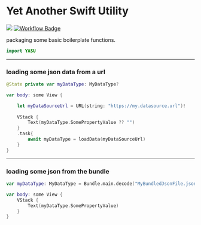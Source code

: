 # Yet Another Swift Utility

![](https://img.shields.io/badge/Swift-5.9-F05138?logo=swift)
[![Workflow Badge](https://github.com/Eisenhuth/YASU/actions/workflows/swift.yml/badge.svg)](https://github.com/Eisenhuth/YASU/actions/workflows/swift.yml)

packaging some basic boilerplate functions.
```swift
import YASU
```
----
### loading some json data from a url

```swift
@State private var myDataType: MyDataType?

var body: some View {

    let myDataSourceUrl = URL(string: "https://my.datasource.url")!
    
    VStack {
        Text(myDataType.SomePropertyValue ?? "")
    }
    .task{
        await myDataType = loadData(myDataSourceUrl)
    }
}
```
----
### loading some json from the bundle

```swift
var myDataType: MyDataType = Bundle.main.decode("MyBundledJsonFile.json")

var body: some View {    
    VStack {
        Text(myDataType.SomePropertyValue)
    }
}
```

